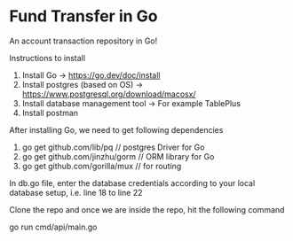 # Fund Transfer in Go
An account transaction repository in Go!

Instructions to install
1. Install Go -> https://go.dev/doc/install
2. Install postgres (based on OS) -> https://www.postgresql.org/download/macosx/
3. Install database management tool -> For example TablePlus
4. Install postman

After installing Go, we need to get following dependencies
1. go get github.com/lib/pq       // postgres Driver for Go
2. go get github.com/jinzhu/gorm  // ORM library for Go
3. go get github.com/gorilla/mux  // for routing

In db.go file, enter the database credentials according to your local database setup, i.e. line 18 to line 22

Clone the repo and once we are inside the repo, hit the following command

go run cmd/api/main.go


